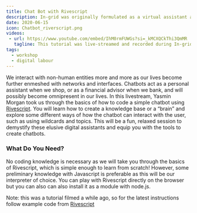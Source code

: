 ```yaml
---
title: Chat Bot with Rivescript
description: In-grid was originally formulated as a virtual assistant as we set out to question hidden digital labour. Our In-grid chat bot would respond to visitors by selecting an option from hand-crafted responses that were mostly unhelpful. 
date: 2020-06-15
icon: Chatbot_riverscript.png
videos:
 - url: https://www.youtube.com/embed/IhM0rmFUWGs?si=_kMCXQCkThi3QmMR
   tagline: This tutorial was live-streamed and recorded during In-grid's residency with Arebyte Gallery. 
tags:
  - workshop
  - digital labour
---
```

    
We interact with non-human entities more and more as our lives become further enmeshed with networks and interfaces. Chatbots act as a personal assistant when we shop, or as a financial advisor when we bank, and will possibly become omnipresent in our lives. In this livestream, Yasmin Morgan took us through the basics of how to code a simple chatbot using [Rivescript](https://www.rivescript.com/). You will learn how to create a knowledge base or a “brain” and explore some different ways of how the chatbot can interact with the user, such as using wildcards and topics. This will be a fun, relaxed session to demystify these elusive digital assistants and equip you with the tools to create chatbots.
    
### What Do You Need?

No coding knowledge is necessary as we will take you through the basics of Rivescript, which is simple enough to learn from scratch! However, some preliminary knowledge with Javascript is preferable as this will be our interpreter of choice. You can play with Rivescript directly on the browser but you can also can also install it as a module with node.js.

Note: this was a tutorial filmed a while ago, so for the latest instructions follow example code from [Rivescript](https://www.rivescript.com/)

